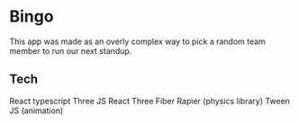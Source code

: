 # Bingo

This app was made as an overly complex way to pick a random team member to run our next standup.

## Tech

React
typescript
Three JS
React Three Fiber
Rapier (physics library)
Tween JS (animation)
